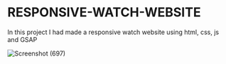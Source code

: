 # RESPONSIVE-WATCH-WEBSITE

In this project I had made a responsive watch website using html, css, js and GSAP

![Screenshot (697)](https://github.com/RishabhRaj240/RESPONSIVE-WATCH-WEBSITE/assets/155876855/dfa40683-d895-4214-a6a6-e75b06d5dcc1)
